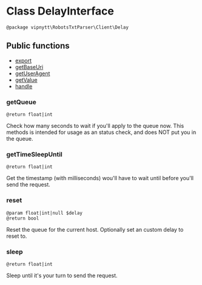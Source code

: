 # Class DelayInterface
```
@package vipnytt\RobotsTxtParser\Client\Delay
```

## Public functions
- [export](#export)
- [getBaseUri](#getbaseuri)
- [getUserAgent](#getuseragent)
- [getValue](#getvalue)
- [handle](#handle)

### getQueue
```
@return float|int
```
Check how many seconds to wait if you'll apply to the queue now. This methods is intended for usage as an status check, and does NOT put you in the queue.

### getTimeSleepUntil
```
@return float|int
```
Get the timestamp (with milliseconds) wou'll have to wait until before you'll send the request.

### reset
```
@param float|int|null $delay
@return bool
```
Reset the queue for the current host. Optionally set an custom delay to reset to.

### sleep
```
@return float|int
```
Sleep until it's your turn to send the request.
